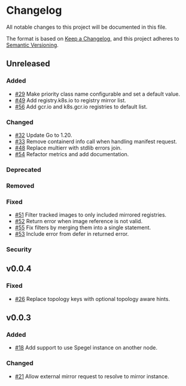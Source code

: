 # Changelog

All notable changes to this project will be documented in this file.

The format is based on [Keep a Changelog](https://keepachangelog.com/en/1.0.0/),
and this project adheres to [Semantic Versioning](https://semver.org/spec/v2.0.0.html).

## Unreleased

### Added 

- [#29](https://github.com/XenitAB/spegel/pull/29) Make priority class name configurable and set a default value.
- [#49](https://github.com/XenitAB/spegel/pull/49) Add registry.k8s.io to registry mirror list.
- [#56](https://github.com/XenitAB/spegel/pull/56) Add gcr.io and k8s.gcr.io registries to default list.

### Changed
 
- [#32](https://github.com/XenitAB/spegel/pull/32) Update Go to 1.20.
- [#33](https://github.com/XenitAB/spegel/pull/33) Remove containerd info call when handling manifest request.
- [#48](https://github.com/XenitAB/spegel/pull/48) Replace multierr with stdlib errors join.
- [#54](https://github.com/XenitAB/spegel/pull/54) Refactor metrics and add documentation.

### Deprecated

### Removed

### Fixed

- [#51](https://github.com/XenitAB/spegel/pull/51) Filter tracked images to only included mirrored registries.
- [#52](https://github.com/XenitAB/spegel/pull/52) Return error when image reference is not valid.
- [#55](https://github.com/XenitAB/spegel/pull/55) Fix filters by merging them into a single statement.
- [#53](https://github.com/XenitAB/spegel/pull/53) Include error from defer in returned error.

### Security

## v0.0.4

### Fixed

- [#26](https://github.com/XenitAB/spegel/pull/26) Replace topology keys with optional topology aware hints.

## v0.0.3

### Added 

- [#18](https://github.com/XenitAB/spegel/pull/18) Add support to use Spegel instance on another node.

### Changed

- [#21](https://github.com/XenitAB/spegel/pull/21) Allow external mirror request to resolve to mirror instance.
